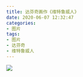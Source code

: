 ```yaml
---
title: 达芬奇画作《维特鲁威人》
date: 2020-06-07 12:32:47
categories:
- 图片
tags:
- 图片
- 达芬奇
- 维特鲁威人
---
```


<div class="photopad">
    <div class="border">
        <a data-fancybox="images" class="frame" href="images-1.jpg"><img class="image" src="images-1.jpg" /></a>
    </div>
</div>

<!-- more -->

